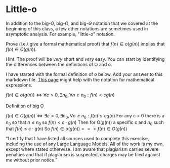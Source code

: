 # Little-o

In addition to the big-O, big-$\Omega$, and big-$\Theta$ notation that
we covered at the beginning of this class, a few other notations are sometimes
used in asymptotic analysis.  For example, "little-$o$" notation.

Prove (i.e.\ give a formal mathematical proof) that $f(n)\in o(g(n))$ implies
that $f(n)\in O(g(n))$.

Hint: The proof will be *very* short and *very* easy. You can start by
identifying the differences between the definitions of O and o.

I have started with the formal definition of $o$ below. Add your answer to this
markdown file. [This
page](https://docs.github.com/en/get-started/writing-on-github/working-with-advanced-formatting/writing-mathematical-expressions)
might help with the notation for mathematical expressions.

$f(n)\in o(g(n)) \iff \forall c>0, \exists n_0, \forall n\ge n_0: f(n) < c g(n)$

Definition of big O

$f(n)\in O(g(n)) \iff \exists c>0, \exists n_0, \forall n\ge n_0: f(n) \leq c g(n)$
For any c > 0 there is a $n_0$ so that $n \leq n_0$  so $f(n)<c⋅g(n)$
Then for O(g(n)) a specific c and $n_0$ such that $f(n)\leq c⋅g(n)$
So $f(n)\in o(g(n)) ==> f(n)\in O(g(n))$


“I certify that I have listed all sources used to complete this exercise, including the use of any Large Language Models. All of the work is my own, except where stated otherwise. I am aware that plagiarism carries severe penalties and that if plagiarism is suspected, charges may be filed against me without prior notice.”
